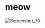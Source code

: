 # meow
![Screenshot_70](https://github.com/user-attachments/assets/d5ea8f96-2343-4e86-aa99-4731e47b0fe9)
